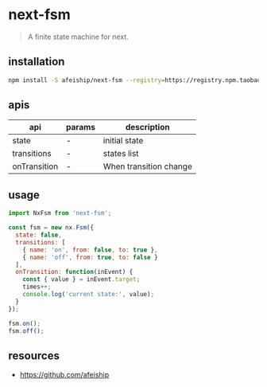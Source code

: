 # next-fsm
> A  finite state machine for next.

## installation
```bash
npm install -S afeiship/next-fsm --registry=https://registry.npm.taobao.org
```

## apis
| api          | params | description            |
| ------------ | ------ | ---------------------- |
| state        | -      | initial state          |
| transitions  | -      | states list            |
| onTransition | -      | When transition change |

## usage
```js
import NxFsm from 'next-fsm';

const fsm = new nx.Fsm({
  state: false,
  transitions: [
    { name: 'on', from: false, to: true },
    { name: 'off', from: true, to: false }
  ],
  onTransition: function(inEvent) {
    const { value } = inEvent.target;
    times++;
    console.log('current state:', value);
  }
});

fsm.on();
fsm.off();
```

## resources
- https://github.com/afeiship
